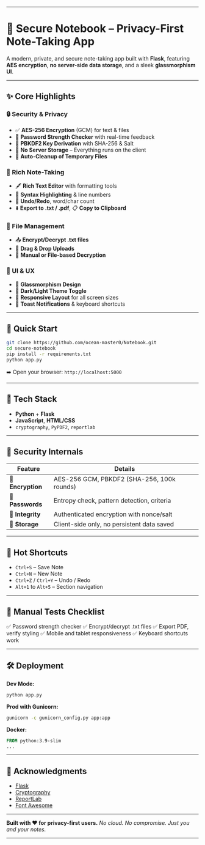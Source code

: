 
---

# 🔐 Secure Notebook – Privacy-First Note-Taking App

A modern, private, and secure note-taking app built with **Flask**, featuring **AES encryption**, **no server-side data storage**, and a sleek **glassmorphism UI**.

---

## ✨ Core Highlights

### 🔒 Security & Privacy

* ✅ **AES-256 Encryption** (GCM) for text & files
* 🔑 **Password Strength Checker** with real-time feedback
* 🔐 **PBKDF2 Key Derivation** with SHA-256 & Salt
* 🚫 **No Server Storage** – Everything runs on the client
* 🧹 **Auto-Cleanup of Temporary Files**

### 📝 Rich Note-Taking

* 🖋️ **Rich Text Editor** with formatting tools
* 🔢 **Syntax Highlighting** & line numbers
* 🔄 **Undo/Redo**, word/char count
* ⬇️ **Export to .txt / .pdf**, 📋 **Copy to Clipboard**

### 📁 File Management

* 📤 **Encrypt/Decrypt .txt files**
* 🔄 **Drag & Drop Uploads**
* 🔐 **Manual or File-based Decryption**

### 🎨 UI & UX

* 🧊 **Glassmorphism Design**
* 🌙 **Dark/Light Theme Toggle**
* 📱 **Responsive Layout** for all screen sizes
* 🔔 **Toast Notifications** & keyboard shortcuts

---

## 🚀 Quick Start

```bash
git clone https://github.com/ocean-master0/Notebook.git
cd secure-notebook
pip install -r requirements.txt
python app.py
```

➡️ Open your browser: `http://localhost:5000`

---

## 🔧 Tech Stack

* **Python** + **Flask**
* **JavaScript**, **HTML/CSS**
* `cryptography`, `PyPDF2`, `reportlab`

---

## 🔐 Security Internals

| Feature           | Details                                    |
| ----------------- | ------------------------------------------ |
| 🔐 **Encryption** | AES-256 GCM, PBKDF2 (SHA-256, 100k rounds) |
| 🔑 **Passwords**  | Entropy check, pattern detection, criteria |
| 🧾 **Integrity**  | Authenticated encryption with nonce/salt   |
| 🚫 **Storage**    | Client-side only, no persistent data saved |

---

## 🔁 Hot Shortcuts

* `Ctrl+S` – Save Note
* `Ctrl+N` – New Note
* `Ctrl+Z` / `Ctrl+Y` – Undo / Redo
* `Alt+1` to `Alt+5` – Section navigation

---

## 🧪 Manual Tests Checklist

✅ Password strength checker
✅ Encrypt/decrypt .txt files
✅ Export PDF, verify styling
✅ Mobile and tablet responsiveness
✅ Keyboard shortcuts work

---

## 🛠 Deployment

**Dev Mode:**

```bash
python app.py
```

**Prod with Gunicorn:**

```bash
gunicorn -c gunicorn_config.py app:app
```

**Docker:**

```dockerfile
FROM python:3.9-slim
...
```

---

## 🙏 Acknowledgments

* [Flask](https://flask.palletsprojects.com/)
* [Cryptography](https://cryptography.io/)
* [ReportLab](https://www.reportlab.com/)
* [Font Awesome](https://fontawesome.com/)

---

**Built with ❤️ for privacy-first users.**
*No cloud. No compromise. Just you and your notes.*

---


